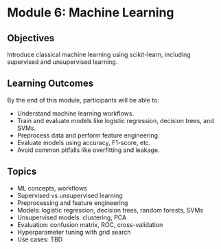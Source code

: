 # Module 6: Machine Learning

## Objectives
Introduce classical machine learning using scikit-learn, including supervised and unsupervised learning.

## Learning Outcomes
By the end of this module, participants will be able to:
- Understand machine learning workflows.
- Train and evaluate models like logistic regression, decision trees, and SVMs.
- Preprocess data and perform feature engineering.
- Evaluate models using accuracy, F1-score, etc.
- Avoid common pitfalls like overfitting and leakage.

## Topics
- ML concepts, workflows  
- Supervised vs unsupervised learning  
- Preprocessing and feature engineering  
- Models: logistic regression, decision trees, random forests, SVMs  
- Unsupervised models: clustering, PCA  
- Evaluation: confusion matrix, ROC, cross-validation  
- Hyperparameter tuning with grid search  
- Use cases: TBD  
